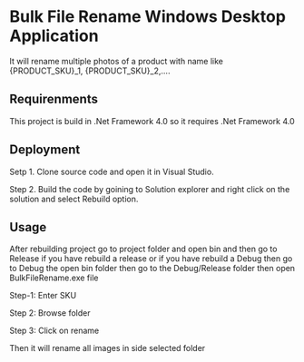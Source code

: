 
# Bulk File Rename Windows Desktop Application

It will rename multiple photos of a product with name like {PRODUCT_SKU}_1, {PRODUCT_SKU}_2,....

## Requirenments

This project is build in .Net Framework 4.0 so it requires .Net Framework 4.0
## Deployment

Setp 1. Clone source code and open it in Visual Studio.

Step 2. Build the code by goining to Solution explorer and right click on the solution and select Rebuild option.

## Usage

After rebuilding project go to project folder and open bin and then go to Release if you have rebuild a release or if you have rebuild a Debug then go to Debug the open bin folder then go to the Debug/Release folder then open BulkFileRename.exe file


Step-1: Enter SKU

Step 2: Browse folder

Step 3: Click on rename

Then it will rename all images in side selected folder